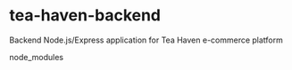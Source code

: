 # tea-haven-backend
Backend Node.js/Express application for Tea Haven e-commerce platform

node_modules

